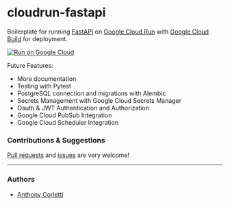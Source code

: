 # cloudrun-fastapi

Boilerplate for running [FastAPI](https://fastapi.tiangolo.com/) on [Google Cloud Run](https://cloud.google.com/run) with [Google Cloud Build](https://cloud.google.com/cloud-build) for deployment.


[![Run on Google Cloud](https://deploy.cloud.run/button.svg)](https://deploy.cloud.run)


Future Features:

- More documentation
- Testing with Pytest
- PostgreSQL connection and migrations with Alembic
- Secrets Management with Google Cloud Secrets Manager
- Oauth & JWT Authentication and Authorization
- Google Cloud PubSub Integration
- Google Cloud Scheduler Integration

### Contributions & Suggestions

[Pull requests](https://github.com/anthcor/cloudrun-fastapi/compare) and [issues](https://github.com/anthcor/cloudrun-fastapi/issues/new) are very welcome!

---

### Authors

- [Anthony Corletti](https://github.com/anthcor)
